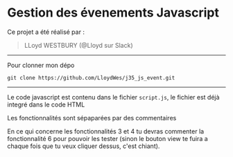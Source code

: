 # Gestion des évenements Javascript

Ce projet a été réalisé par :

> LLoyd WESTBURY (@Lloyd sur Slack)

----

Pour clonner mon dépo

`git clone https://github.com/LloydWes/j35_js_event.git`

-----

Le code javascript est contenu dans le fichier `script.js`, le fichier est déjà integré dans le code HTML

Les fonctionnalités sont sépaparées par des commentaires 

En ce qui concerne les fonctionnalités 3 et 4 tu devras commenter la fonctionnalité 6 pour pouvoir les tester (sinon le bouton view te fuira a chaque fois que tu veux cliquer dessus, c'est chiant).
